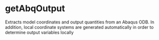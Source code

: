 # getAbqOutput
Extracts model coordinates and output quantities from an Abaqus ODB. In addition, local coordinate systems are generated automatically in order to determine output variables locally

